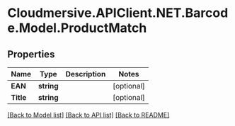 # Cloudmersive.APIClient.NET.Barcode.Model.ProductMatch
## Properties

Name | Type | Description | Notes
------------ | ------------- | ------------- | -------------
**EAN** | **string** |  | [optional] 
**Title** | **string** |  | [optional] 

[[Back to Model list]](../README.md#documentation-for-models) [[Back to API list]](../README.md#documentation-for-api-endpoints) [[Back to README]](../README.md)

